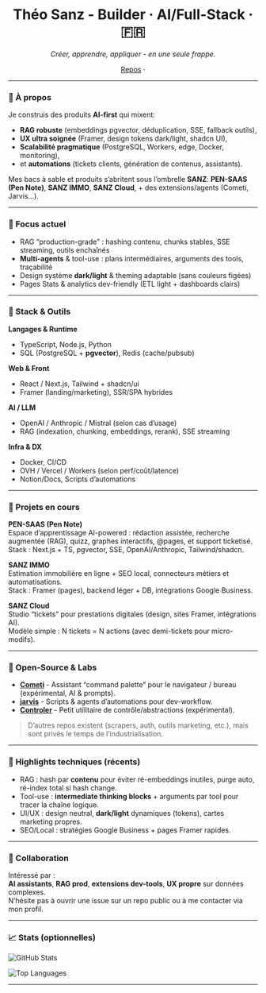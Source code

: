 <!-- Header -->
<h1 align="center">Théo Sanz - Builder · AI/Full-Stack · 🇫🇷</h1>
<p align="center">
  <i>Créer, apprendre, appliquer - en une seule frappe.</i>
</p>

<p align="center">
  <a href="https://github.com/Sanzcloud-web?tab=repositories">Repos</a> ·
</p>

---

### 👋 À propos

Je construis des produits **AI-first** qui mixent:
- **RAG robuste** (embeddings pgvector, déduplication, SSE, fallback outils),
- **UX ultra soignée** (Framer, design tokens dark/light, shadcn UI),
- **Scalabilité pragmatique** (PostgreSQL, Workers, edge, Docker, monitoring),
- et **automations** (tickets clients, génération de contenus, assistants).

Mes bacs à sable et produits s’abritent sous l’ombrelle **SANZ**:
**PEN-SAAS (Pen Note)**, **SANZ IMMO**, **SANZ Cloud**, + des extensions/agents (Cometi, Jarvis…).

---

### 🧠 Focus actuel

- RAG “production-grade” : hashing contenu, chunks stables, SSE streaming, outils enchaînés
- **Multi-agents** & tool-use : plans intermédiaires, arguments des tools, traçabilité
- Design système **dark/light** & theming adaptable (sans couleurs figées)
- Pages Stats & analytics dev-friendly (ETL light + dashboards clairs)

---

### 🧰 Stack & Outils

**Langages & Runtime**
- TypeScript, Node.js, Python  
- SQL (PostgreSQL + **pgvector**), Redis (cache/pubsub)

**Web & Front**
- React / Next.js, Tailwind + shadcn/ui  
- Framer (landing/marketing), SSR/SPA hybrides

**AI / LLM**
- OpenAI / Anthropic / Mistral (selon cas d’usage)  
- RAG (indexation, chunking, embeddings, rerank), SSE streaming

**Infra & DX**
- Docker, CI/CD  
- OVH / Vercel / Workers (selon perf/coût/latence)  
- Notion/Docs, Scripts d’automations

---

### 🚀 Projets en cours

**PEN-SAAS (Pen Note)**  
Espace d’apprentissage AI-powered : rédaction assistée, recherche augmentée (RAG), quizz, graphes interactifs, @pages, et support ticketisé.  
Stack : Next.js + TS, pgvector, SSE, OpenAI/Anthropic, Tailwind/shadcn.

**SANZ IMMO**  
Estimation immobilière en ligne + SEO local, connecteurs métiers et automatisations.  
Stack : Framer (pages), backend léger + DB, intégrations Google Business.

**SANZ Cloud**  
Studio “tickets” pour prestations digitales (design, sites Framer, intégrations AI).  
Modèle simple : N tickets = N actions (avec demi-tickets pour micro-modifs).

---

### 🧪 Open-Source & Labs

- **[Cometi](https://github.com/Sanzcloud-web/Cometi)** - Assistant “command palette” pour le navigateur / bureau (expérimental, AI & prompts).  
- **[jarvis](https://github.com/Sanzcloud-web/jarvis)** - Scripts & agents d’automations pour dev-workflow.  
- **[Controler](https://github.com/Sanzcloud-web/Controler)** - Petit utilitaire de contrôle/abstractions (expérimental).

> D’autres repos existent (scrapers, auth, outils marketing, etc.), mais sont privés le temps de l’industrialisation.

---

### 📌 Highlights techniques (récents)

- RAG : hash par **contenu** pour éviter ré-embeddings inutiles, purge auto, ré-index total si hash change.  
- Tool-use : **intermediate thinking blocks** + arguments par tool pour tracer la chaîne logique.  
- UI/UX : design neutral, **dark/light** dynamiques (tokens), cartes marketing propres.  
- SEO/Local : stratégies Google Business + pages Framer rapides.  

---

### 🤝 Collaboration

Intéressé par :  
**AI assistants**, **RAG prod**, **extensions dev-tools**, **UX propre** sur données complexes.  
N’hésite pas à ouvrir une issue sur un repo public ou à me contacter via mon profil.

---

### 📈 Stats (optionnelles)

<p>
  <img
    src="https://github-readme-stats.vercel.app/api?username=Sanzcloud-web&show_icons=true&hide_title=true"
    alt="GitHub Stats"
  />
</p>
<p>
  <img
    src="https://github-readme-stats.vercel.app/api/top-langs/?username=Sanzcloud-web&layout=compact"
    alt="Top Languages"
  />
</p>

---
